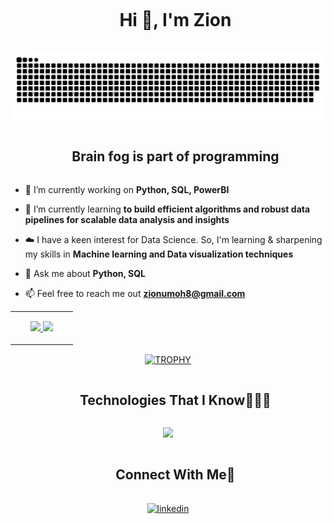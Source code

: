 
<!--h1 without bottom border-->
<div id="user-content-toc">
  <ul align="center">
    <summary><h1 style="display: inline-block">Hi 👋, I'm Zion</h1></summary>
  </ul>
</div>


<!--- snake -->
<div align="center">
  <img  src="https://github.com/1999AZZAR/1999AZZAR/blob/main/resources/img/grid-snake.svg"
       alt="snake" /></a>
</div>


<!--h2 without bottom border-->
<div id="user-content-toc">
  <ul align="center">
    <summary><h2 style="display: inline-block">Brain fog is part of programming</h2></summary>
  </ul>
</div>


<!--Intro start-->
- 🔭 I’m currently working on **Python, SQL, PowerBI**

- 🌱 I’m currently learning **to build efficient algorithms and robust data pipelines for scalable data analysis and insights**

- ☁️ I have a keen interest for Data Science. So, I'm learning & sharpening my skills in **Machine learning and Data visualization techniques**

- 💬 Ask me about **Python, SQL**

- 📫 Feel free to reach me out **zionumoh8@gmail.com**

<!--Intro end-->



<!--- stats & Trophy (start) -->
<p align="center">
  <!--- stats (start) -->
<table align="center">
<tr border="none">
<td width="50%" align="center">
  <p align="center">
<a href="https://github.com/Zio-n">
  <img height="180em" src="https://personal-github-readme-stats.vercel.app/api?username=Zio-n&show_icons=true&theme=algolia&count_private=true&rank_icon=github"/>
  <img height="180em" src="https://personal-github-readme-stats.vercel.app/api/top-langs/?username=Zio-n&layout=compact&langs_count=8&theme=algolia"/>
</a>
</p>
  
</td>
  
</tr>



</table>
<!--- stats (end) -->

<!--- trophy (start) -->
<div align=center>
  <a href="https://github.com/Zio-n" title="Go to Source">
      <img align="center" width=84% src="https://github-profile-trophy.vercel.app/?username=Zio-n&theme=algolia&row=1&column=5&margin-h=15&margin-w=5&no-bg=true" alt="TROPHY" />
    </a>
</div>
<!--- trophy (start) -->


</p>        
<!--- stats (end) -->


<!--h1 without bottom border-->
<div id="user-content-toc">
  <ul align="center">
    <summary><h2 style="display: inline-block">Technologies That I Know👨🏻‍💻</h2></summary>
  </ul>
</div>
<!--tech stack icons-->
<p align="center">
  <a href="https://skillicons.dev">
    <img src="https://skillicons.dev/icons?i=py,django,pytorch,tensorflow,git,c,cpp,css,discord,docker,github,html,java,js,md,postgresql,nextjs,nodejs,postman,react,tailwind,vscode,jquery,dart,powershell,stackoverflow,flutter&perline=14" />
  </a>
</p>


<!-- Connect with me -->
<!--h2 without bottom border-->
<div id="user-content-toc">
  <ul align="center">
    <summary><h2 style="display: inline-block">Connect With Me🤝</h2></summary>
  </ul>
</div>

<!--icons and links-->
<p align="center">
<a href="https://www.linkedin.com/in/zqei/" target="blank"><img align="center" src="https://user-images.githubusercontent.com/88904952/234979284-68c11d7f-1acc-4f0c-ac78-044e1037d7b0.png" alt="linkedin" height="50" width="50" /></a>
 


  
</p>


<!--profile visit count-->
<!--<div align="center">
  
[![](https://visitcount.itsvg.in/api?id=Zio-n&icon=3&color=6)](https://visitcount.itsvg.in)
  
</div>-->

